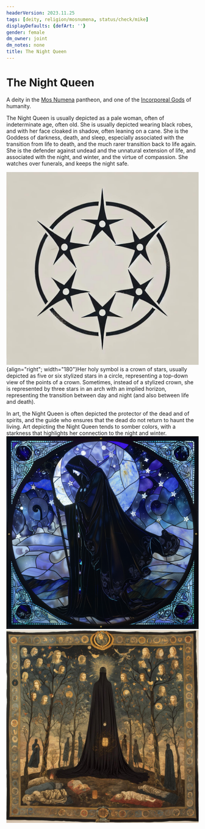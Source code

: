 ```yaml
---
headerVersion: 2023.11.25
tags: [deity, religion/mosnumena, status/check/mike]
displayDefaults: {defArt: ''}
gender: female
dm_owner: joint
dm_notes: none
title: The Night Queen
---
```

# The Night Queen



A deity in the [Mos Numena](<../../../religions/mos-numena/mos-numena.md>) pantheon, and one of the [Incorporeal Gods](<../incorporeal-gods.md>) of humanity. 

The Night Queen is usually depicted as a pale woman, often of indeterminate age, often old. She is usually depicted wearing black robes, and with her face cloaked in shadow, often leaning on a cane. She is the Goddess of darkness, death, and sleep, especially associated with the transition from life to death, and the much rarer transition back to life again. She is the defender against undead and the unnatural extension of life, and associated with the night, and winter, and the virtue of compassion. She watches over funerals, and keeps the night safe.



![Night Queen V3](../../../../assets/night-queen-v3.jpeg){align="right"; width="180"}Her holy symbol is a crown of stars, usually depicted as five or six stylized stars in a circle, representing a top-down view of the points of a crown. Sometimes, instead of a stylized crown, she is represented by three stars in an arch with an implied horizon, representing the transition between day and night (and also between life and death).

In art, the Night Queen is often depicted the protector of the dead and of spirits, and the guide who ensures that the dead do not return to haunt the living. Art depicting the Night Queen tends to somber colors, with a starkness that highlights her connection to the night and winter. 
![Night Queen Stained Glass 2](../../../../assets/night-queen-stained-glass-2.png)
![Night Queen Tapestry 1](../../../../assets/night-queen-tapestry-1.jpg)

